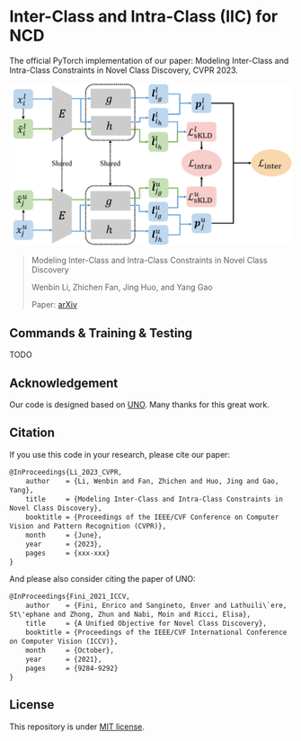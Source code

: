 # Inter-Class and Intra-Class (IIC) for NCD

The official PyTorch implementation of our paper: Modeling Inter-Class and Intra-Class Constraints in Novel Class Discovery, CVPR 2023.


![framework](images/framework.png)

> Modeling Inter-Class and Intra-Class Constraints in Novel Class Discovery
>
> Wenbin Li, Zhichen Fan, Jing Huo, and Yang Gao
>
> Paper: [arXiv](https://arxiv.org/abs/2210.03591)

## Commands & Training & Testing

TODO


## Acknowledgement
Our code is designed based on [UNO](https://github.com/DonkeyShot21/UNO). Many thanks for this great work. 

## Citation
If you use this code in your research, please cite our paper:
```
@InProceedings{Li_2023_CVPR,
    author    = {Li, Wenbin and Fan, Zhichen and Huo, Jing and Gao, Yang},
    title     = {Modeling Inter-Class and Intra-Class Constraints in Novel Class Discovery},
    booktitle = {Proceedings of the IEEE/CVF Conference on Computer Vision and Pattern Recognition (CVPR)},
    month     = {June},
    year      = {2023},
    pages     = {xxx-xxx}
}
```
And please also consider citing the paper of UNO:
```
@InProceedings{Fini_2021_ICCV,
    author    = {Fini, Enrico and Sangineto, Enver and Lathuili\`ere, St\'ephane and Zhong, Zhun and Nabi, Moin and Ricci, Elisa},
    title     = {A Unified Objective for Novel Class Discovery},
    booktitle = {Proceedings of the IEEE/CVF International Conference on Computer Vision (ICCV)},
    month     = {October},
    year      = {2021},
    pages     = {9284-9292}
}
```

## License

This repository is under [MIT license](https://github.com/FanZhichen/NCD-IIC/blob/main/LICENSE).